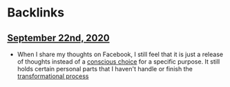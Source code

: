 
# Backlinks
## [September 22nd, 2020](<September 22nd, 2020.md>)
- When I share my thoughts on Facebook, I still feel that it is just a release of thoughts instead of a [conscious choice](<conscious choice.md>) for a specific purpose. It still holds certain personal parts that I haven't handle or finish the [transformational process](<transformational process.md>)

